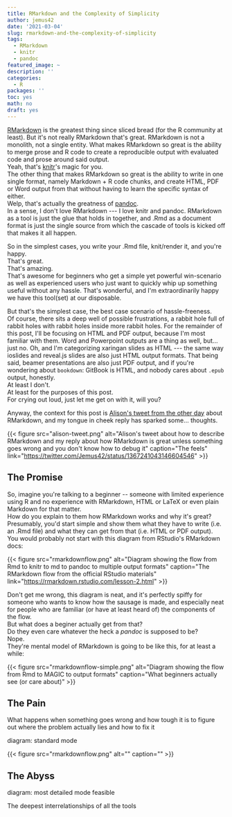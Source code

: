 ```yaml
---
title: RMarkdown and the Complexity of Simplicity
author: jemus42
date: '2021-03-04'
slug: rmarkdown-and-the-complexity-of-simplicity
tags:
  - RMarkdown
  - knitr
  - pandoc
featured_image: ~
description: ''
categories:
  - R
packages: ''
toc: yes
math: no
draft: yes
---
```


[RMarkdown](https://rmarkdown.rstudio.com/) is the greatest thing since sliced bread (for the R community at least).
But it's not really RMarkdown that's great.
RMarkdown is not a monolith, not a single entity.
What makes RMarkdown so great is the ability to merge prose and R code to create a reproducible output with evaluated code and prose around said output.  
Yeah, that's [knitr](https://yihui.org/knitr/)'s magic for you.  
The other thing that makes RMarkdown so great is the ability to write in one single format, namely Markdown + R code chunks, and create HTML, PDF or Word output from that without having to learn the specific syntax of either.  
Welp, that's actually the greatness of [pandoc](https://pandoc.org/).  
In a sense, I don't love RMarkdown --- I love knitr and pandoc.
RMarkdown as a tool is just the glue that holds in together, and .Rmd as a document format is just the single source from which the cascade of tools is kicked off that makes it all happen.

So in the simplest cases, you write your .Rmd file, knit/render it, and you're happy.  
That's great.  
That's amazing.  
That's awesome for beginners who get a simple yet powerful win-scenario as well as experienced users who just want to quickly whip up something useful without any hassle.
That's wonderful, and I'm extraordinarily happy we have this tool(set) at our disposable.

But that's the simplest case, the best case scenario of hassle-freeness.  
Of course, there sits a deep well of possible frustrations, a rabbit hole full of rabbit holes with rabbit holes inside more rabbit holes.
For the remainder of this post, I'll be focusing on HTML and PDF output, because I'm most familiar with them. Word and Powerpoint outputs are a thing as well, but... just no.
Oh, and I'm categorizing xaringan slides as HTML --- the same way ioslides and reveal.js slides are also just HTML output formats. That being said, beamer presentations are also just PDF output, and if you're wondering about `bookdown`: GitBook is HTML, and nobody cares about `.epub` output, honestly.  
At least I don't.  
At least for the purposes of this post.  
For crying out loud, just let me get on with it, will you?

Anyway, the context for this post is [Alison's tweet from the other day](https://twitter.com/apreshill/status/1367240020944441345?s=20) about RMarkdown, and my tongue in cheek reply has sparked some... thoughts. 

{{< figure src="alison-tweet.png" alt="Alison's tweet about how to describe RMarkdown and my reply about how RMarkdown is great unless something goes wrong and you don't know how to debug it" caption="The feels" link="https://twitter.com/Jemus42/status/1367241043146604546" >}}

## The Promise

So, imagine you're talking to a beginner -- someone with limited experience using R and no experience with RMarkdown, HTML or LaTeX or even plain Markdown for that matter.  
How do you explain to them how RMarkdown works and why it's great?  
Presumably, you'd start simple and show them what they have to write (i.e. an .Rmd file) and what they can get from that (i.e. HTML or PDF output).  
You would probably not start with this diagram from RStudio's RMarkdown docs:

{{< figure src="rmarkdownflow.png" alt="Diagram showing the flow from Rmd to knitr to md to pandoc to multiple output formats" caption="The RMarkdown flow from the official RStudio materials" link="https://rmarkdown.rstudio.com/lesson-2.html" >}}

Don't get me wrong, this diagram is neat, and it's perfectly spiffy for someone who wants to know how the sausage is made, and especially neat for people who are familiar (or have at least heard of) the components of the flow.  
But what does a beginer actually get from that?  
Do they even care whatever the heck a *pandoc* is supposed to be?  
Nope.  
They're mental model of RMarkdown is going to be like this, for at least a while:

{{< figure src="rmarkdownflow-simple.png" alt="Diagram showing the flow from Rmd to MAGIC to output formats" caption="What beginners actually see (or care about)" >}}

## The Pain

What happens when something goes wrong and how tough it is to figure out where the problem actually lies and how to fix it

diagram: standard mode

{{< figure src="rmarkdownflow.png" alt="" caption="" >}}


## The Abyss

diagram: most detailed mode feasible

The deepest interrelationships of all the tools
